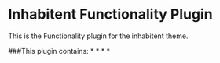 # Inhabitent Functionality Plugin

This is the Functionality plugin for the inhabitent theme.

###This plugin contains:
*
*
*
*
